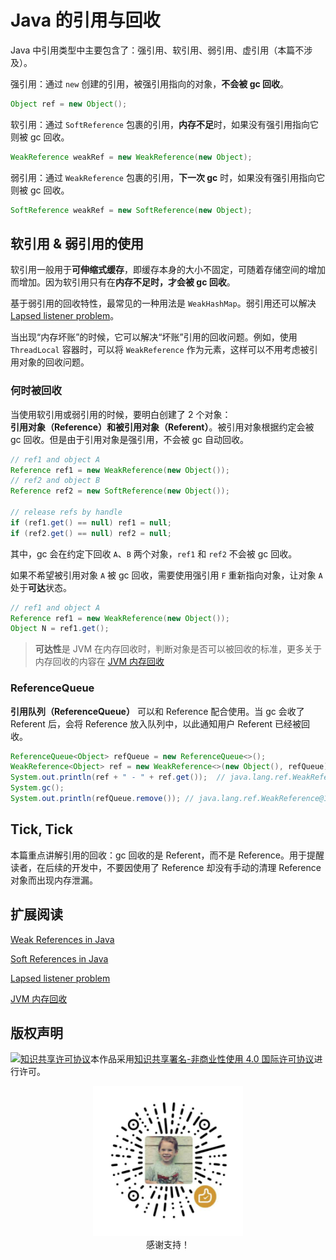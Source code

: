 # Java 的引用与回收

Java 中引用类型中主要包含了：强引用、软引用、弱引用、虚引用（本篇不涉及）。

强引用：通过 `new` 创建的引用，被强引用指向的对象，**不会被 gc 回收**。

```java
Object ref = new Object();
```

软引用：通过 `SoftReference` 包裹的引用，**内存不足**时，如果没有强引用指向它则被 gc 回收。

```java
WeakReference weakRef = new WeakReference(new Object);
```

弱引用：通过 `WeakReference` 包裹的引用，**下一次 gc** 时，如果没有强引用指向它则被 gc 回收。

```java
SoftReference weakRef = new SoftReference(new Object);
```

## 软引用 & 弱引用的使用

软引用一般用于**可伸缩式缓存**，即缓存本身的大小不固定，可随着存储空间的增加而增加。因为软引用只有在**内存不足时，才会被 gc 回收**。

基于弱引用的回收特性，最常见的一种用法是 `WeakHashMap`。弱引用还可以解决 [Lapsed listener problem](https://en.wikipedia.org/wiki/Lapsed_listener_problem)。

当出现“内存坏账”的时候，它可以解决“坏账”引用的回收问题。例如，使用 `ThreadLocal` 容器时，可以将 `WeakReference` 作为元素，这样可以不用考虑被引用对象的回收问题。

### 何时被回收

当使用软引用或弱引用的时候，要明白创建了 2 个对象：**引用对象（Reference）**和**被引用对象（Referent）**。被引用对象根据约定会被 gc 回收。但是由于引用对象是强引用，不会被 gc 自动回收。

```java
// ref1 and object A
Reference ref1 = new WeakReference(new Object());
// ref2 and object B
Reference ref2 = new SoftReference(new Object());

// release refs by handle
if (ref1.get() == null) ref1 = null;
if (ref2.get() == null) ref2 = null;
```

其中，gc 会在约定下回收 `A`、`B` 两个对象，`ref1` 和 `ref2` 不会被 gc 回收。

如果不希望被引用对象 `A` 被 gc 回收，需要使用强引用 `F` 重新指向对象，让对象 `A` 处于**可达**状态。

```java
// ref1 and object A
Reference ref1 = new WeakReference(new Object());
Object N = ref1.get();
```

>  **可达性**是 JVM 在内存回收时，判断对象是否可以被回收的标准，更多关于内存回收的内容在 [JVM 内存回收](./JVM内存回收.md)

### ReferenceQueue

**引用队列（ReferenceQueue）** 可以和 Reference 配合使用。当 gc 会收了 Referent 后，会将 Reference 放入队列中，以此通知用户 Referent 已经被回收。

```java
ReferenceQueue<Object> refQueue = new ReferenceQueue<>();
WeakReference<Object> ref = new WeakReference<>(new Object(), refQueue);
System.out.println(ref + " - " + ref.get());  // java.lang.ref.WeakReference@198e2867 - java.lang.Object@12f40c25
System.gc();
System.out.println(refQueue.remove()); // java.lang.ref.WeakReference@198e2867
```

## Tick, Tick

本篇重点讲解引用的回收：gc 回收的是 Referent，而不是 Reference。用于提醒读者，在后续的开发中，不要因使用了 Reference 却没有手动的清理 Reference 对象而出现内存泄漏。

## 扩展阅读

[Weak References in Java](https://www.baeldung.com/java-weak-reference)

[Soft References in Java](https://www.baeldung.com/java-soft-references)

[Lapsed listener problem](https://en.wikipedia.org/wiki/Lapsed_listener_problem)

[JVM 内存回收](./JVM内存回收.md)

## 版权声明

<a rel="license" href="http://creativecommons.org/licenses/by-nc/4.0/"><img alt="知识共享许可协议" style="border-width:0" src="https://i.creativecommons.org/l/by-nc/4.0/88x31.png" /></a>本作品采用<a rel="license" href="http://creativecommons.org/licenses/by-nc/4.0/">知识共享署名-非商业性使用 4.0 国际许可协议</a>进行许可。

<p align="center">
  <img src="assets/support.jpg" width="240px"/><br />感谢支持！
</p>



